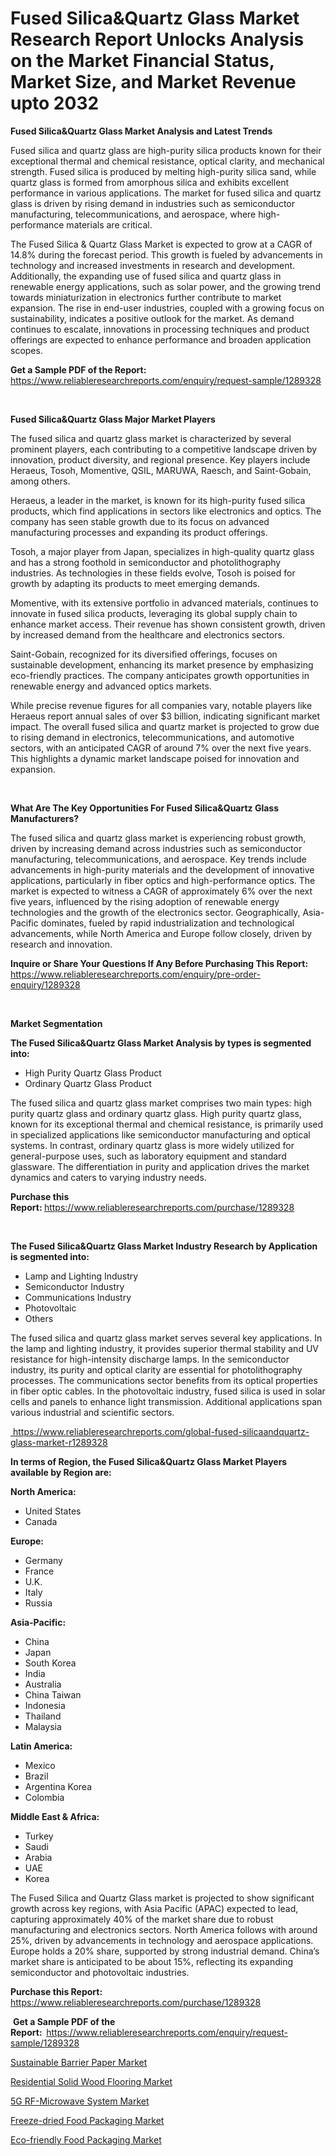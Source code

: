 <p><h1>Fused Silica&Quartz Glass Market Research Report Unlocks Analysis on the Market Financial Status, Market Size, and Market Revenue upto 2032</h1></p><p><strong>Fused Silica&Quartz Glass Market Analysis and Latest Trends</strong></p>
<p><p>Fused silica and quartz glass are high-purity silica products known for their exceptional thermal and chemical resistance, optical clarity, and mechanical strength. Fused silica is produced by melting high-purity silica sand, while quartz glass is formed from amorphous silica and exhibits excellent performance in various applications. The market for fused silica and quartz glass is driven by rising demand in industries such as semiconductor manufacturing, telecommunications, and aerospace, where high-performance materials are critical.</p><p>The Fused Silica & Quartz Glass Market is expected to grow at a CAGR of 14.8% during the forecast period. This growth is fueled by advancements in technology and increased investments in research and development. Additionally, the expanding use of fused silica and quartz glass in renewable energy applications, such as solar power, and the growing trend towards miniaturization in electronics further contribute to market expansion. The rise in end-user industries, coupled with a growing focus on sustainability, indicates a positive outlook for the market. As demand continues to escalate, innovations in processing techniques and product offerings are expected to enhance performance and broaden application scopes.</p></p>
<p><strong>Get a Sample PDF of the Report:&nbsp;</strong> <a href="https://www.reliableresearchreports.com/enquiry/request-sample/1289328?utm_campaign=121&utm_medium=2&utm_source=Github&utm_content=ia&utm_term=29032025&utm_id=fused-silicaquartz-glass">https://www.reliableresearchreports.com/enquiry/request-sample/1289328</a></p>
<p>&nbsp;</p>
<p><strong>Fused Silica&Quartz Glass Major Market Players</strong></p>
<p><p>The fused silica and quartz glass market is characterized by several prominent players, each contributing to a competitive landscape driven by innovation, product diversity, and regional presence. Key players include Heraeus, Tosoh, Momentive, QSIL, MARUWA, Raesch, and Saint-Gobain, among others. </p><p>Heraeus, a leader in the market, is known for its high-purity fused silica products, which find applications in sectors like electronics and optics. The company has seen stable growth due to its focus on advanced manufacturing processes and expanding its product offerings. </p><p>Tosoh, a major player from Japan, specializes in high-quality quartz glass and has a strong foothold in semiconductor and photolithography industries. As technologies in these fields evolve, Tosoh is poised for growth by adapting its products to meet emerging demands. </p><p>Momentive, with its extensive portfolio in advanced materials, continues to innovate in fused silica products, leveraging its global supply chain to enhance market access. Their revenue has shown consistent growth, driven by increased demand from the healthcare and electronics sectors.</p><p>Saint-Gobain, recognized for its diversified offerings, focuses on sustainable development, enhancing its market presence by emphasizing eco-friendly practices. The company anticipates growth opportunities in renewable energy and advanced optics markets.</p><p>While precise revenue figures for all companies vary, notable players like Heraeus report annual sales of over $3 billion, indicating significant market impact. The overall fused silica and quartz market is projected to grow due to rising demand in electronics, telecommunications, and automotive sectors, with an anticipated CAGR of around 7% over the next five years. This highlights a dynamic market landscape poised for innovation and expansion.</p></p>
<p>&nbsp;</p>
<p><strong>What Are The Key Opportunities For Fused Silica&Quartz Glass Manufacturers?</strong></p>
<p><p>The fused silica and quartz glass market is experiencing robust growth, driven by increasing demand across industries such as semiconductor manufacturing, telecommunications, and aerospace. Key trends include advancements in high-purity materials and the development of innovative applications, particularly in fiber optics and high-performance optics. The market is expected to witness a CAGR of approximately 6% over the next five years, influenced by the rising adoption of renewable energy technologies and the growth of the electronics sector. Geographically, Asia-Pacific dominates, fueled by rapid industrialization and technological advancements, while North America and Europe follow closely, driven by research and innovation.</p></p>
<p><strong>Inquire or Share Your Questions If Any Before Purchasing This Report:</strong> <a href="https://www.reliableresearchreports.com/enquiry/pre-order-enquiry/1289328?utm_campaign=121&utm_medium=2&utm_source=Github&utm_content=ia&utm_term=29032025&utm_id=fused-silicaquartz-glass">https://www.reliableresearchreports.com/enquiry/pre-order-enquiry/1289328</a></p>
<p>&nbsp;</p>
<p><strong>Market Segmentation</strong></p>
<p><strong>The Fused Silica&Quartz Glass Market Analysis by types is segmented into:</strong></p>
<p><ul><li>High Purity Quartz Glass Product</li><li>Ordinary Quartz Glass Product</li></ul></p>
<p><p>The fused silica and quartz glass market comprises two main types: high purity quartz glass and ordinary quartz glass. High purity quartz glass, known for its exceptional thermal and chemical resistance, is primarily used in specialized applications like semiconductor manufacturing and optical systems. In contrast, ordinary quartz glass is more widely utilized for general-purpose uses, such as laboratory equipment and standard glassware. The differentiation in purity and application drives the market dynamics and caters to varying industry needs.</p></p>
<p><strong>Purchase this Report:&nbsp;</strong><a href="https://www.reliableresearchreports.com/purchase/1289328?utm_campaign=121&utm_medium=2&utm_source=Github&utm_content=ia&utm_term=29032025&utm_id=fused-silicaquartz-glass">https://www.reliableresearchreports.com/purchase/1289328</a></p>
<p>&nbsp;</p>
<p><strong>The Fused Silica&Quartz Glass Market Industry Research by Application is segmented into:</strong></p>
<p><ul><li>Lamp and Lighting Industry</li><li>Semiconductor Industry</li><li>Communications Industry</li><li>Photovoltaic</li><li>Others</li></ul></p>
<p><p>The fused silica and quartz glass market serves several key applications. In the lamp and lighting industry, it provides superior thermal stability and UV resistance for high-intensity discharge lamps. In the semiconductor industry, its purity and optical clarity are essential for photolithography processes. The communications sector benefits from its optical properties in fiber optic cables. In the photovoltaic industry, fused silica is used in solar cells and panels to enhance light transmission. Additional applications span various industrial and scientific sectors.</p></p>
<p><a href="https://www.reliableresearchreports.com/global-fused-silicaandquartz-glass-market-r1289328?utm_campaign=121&utm_medium=2&utm_source=Github&utm_content=ia&utm_term=29032025&utm_id=fused-silicaquartz-glass">&nbsp;https://www.reliableresearchreports.com/global-fused-silicaandquartz-glass-market-r1289328</a></p>
<p><strong>In terms of Region, the Fused Silica&Quartz Glass Market Players available by Region are:</strong></p>
<p>
    <p> <strong> North America: </strong>
        <ul>
            <li>United States</li>
            <li>Canada</li>
        </ul>
        </p> 
    <p> <strong> Europe: </strong>
        <ul>
            <li>Germany</li>
            <li>France</li>
            <li>U.K.</li>
            <li>Italy</li>
            <li>Russia</li>
        </ul>
        </p> 
    <p> <strong> Asia-Pacific: </strong>
        <ul>
            <li>China</li>
            <li>Japan</li>
            <li>South Korea</li>
            <li>India</li>
            <li>Australia</li>
            <li>China Taiwan</li>
            <li>Indonesia</li>
            <li>Thailand</li>
            <li>Malaysia</li>
        </ul>
        </p> 
    <p> <strong> Latin America: </strong>
        <ul>
            <li>Mexico</li>
            <li>Brazil</li>
            <li>Argentina Korea</li>
            <li>Colombia</li>
        </ul>
        </p> 
    <p> <strong> Middle East & Africa: </strong>
        <ul>
            <li>Turkey</li>
            <li>Saudi</li>
            <li>Arabia</li>
            <li>UAE</li>
            <li>Korea</li>
        </ul>
    </p>
    </p>
<p><p>The Fused Silica and Quartz Glass market is projected to show significant growth across key regions, with Asia Pacific (APAC) expected to lead, capturing approximately 40% of the market share due to robust manufacturing and electronics sectors. North America follows with around 25%, driven by advancements in technology and aerospace applications. Europe holds a 20% share, supported by strong industrial demand. China’s market share is anticipated to be about 15%, reflecting its expanding semiconductor and photovoltaic industries.</p></p>
<p><strong>Purchase this Report: </strong><a href="https://www.reliableresearchreports.com/purchase/1289328?utm_campaign=121&utm_medium=2&utm_source=Github&utm_content=ia&utm_term=29032025&utm_id=fused-silicaquartz-glass">https://www.reliableresearchreports.com/purchase/1289328</a></p>
<p>&nbsp;<strong>Get a Sample PDF of the Report:&nbsp;&nbsp;</strong><a href="https://www.reliableresearchreports.com/enquiry/request-sample/1289328?utm_campaign=121&utm_medium=2&utm_source=Github&utm_content=ia&utm_term=29032025&utm_id=fused-silicaquartz-glass">https://www.reliableresearchreports.com/enquiry/request-sample/1289328</a></p>
<p><strong></strong></p>
<p><p><a href="https://github.com/naingbiner7i/Market-Research-Report-List-1/blob/main/sustainable-barrier-paper-market.md?utm_campaign=121&utm_medium=2&utm_source=Github&utm_content=ia&utm_term=29032025&utm_id=fused-silicaquartz-glass">Sustainable Barrier Paper Market</a></p><p><a href="https://github.com/ilanarohalgh/Market-Research-Report-List-1/blob/main/residential-solid-wood-flooring-market.md?utm_campaign=121&utm_medium=2&utm_source=Github&utm_content=ia&utm_term=29032025&utm_id=fused-silicaquartz-glass">Residential Solid Wood Flooring Market</a></p><p><a href="https://github.com/siwerhommer97/Market-Research-Report-List-1/blob/main/5g-rf-microwave-system-market.md?utm_campaign=121&utm_medium=2&utm_source=Github&utm_content=ia&utm_term=29032025&utm_id=fused-silicaquartz-glass">5G RF-Microwave System Market</a></p><p><a href="https://github.com/tabormahay2f/Market-Research-Report-List-1/blob/main/freeze-dried-food-packaging-market.md?utm_campaign=121&utm_medium=2&utm_source=Github&utm_content=ia&utm_term=29032025&utm_id=fused-silicaquartz-glass">Freeze-dried Food Packaging Market</a></p><p><a href="https://github.com/zdybelzinn/Market-Research-Report-List-1/blob/main/eco-friendly-food-packaging-market.md?utm_campaign=121&utm_medium=2&utm_source=Github&utm_content=ia&utm_term=29032025&utm_id=fused-silicaquartz-glass">Eco-friendly Food Packaging Market</a></p></p>